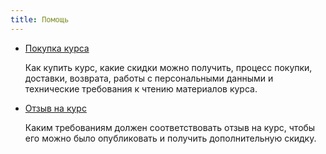 ```yaml
---
title: Помощь
---
```


- [Покупка курса](/help/buy.html)

  Как купить курс, какие скидки можно получить, процесс покупки,
  доставки, возврата, работы с персональными данными и технические
  требования к чтению материалов курса.

- [Отзыв на курс](/help/review.html)

  Каким требованиям должен соответствовать отзыв на курс, чтобы его
  можно было опубликовать и получить дополнительную скидку.
